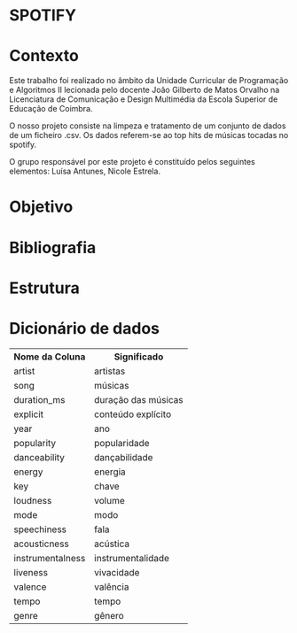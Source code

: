 # SPOTIFY
# Contexto
Este trabalho foi realizado no âmbito da Unidade Curricular de Programação e Algoritmos II lecionada pelo docente João Gilberto de Matos Orvalho na Licenciatura de Comunicação e Design Multimédia da Escola Superior de Educação de Coimbra.

O nosso projeto consiste na limpeza e tratamento de um conjunto de dados de um ficheiro .csv. Os dados referem-se ao top hits de músicas tocadas no spotify.

O grupo responsável por este projeto é constituído pelos seguintes elementos: Luísa Antunes, Nicole Estrela.
# Objetivo
# Bibliografia
# Estrutura 
# Dicionário de dados 
<!DOCTYPE html>
<html>
<body>
<table>
  <tr>
    <th>Nome da Coluna
    <th>Significado
  </tr>
  <tr>
    <td>artist</td>
    <td>artistas</td>
  </tr>
    <tr>
    <td>song</td>
    <td>músicas</td> 
  </tr>

  <tr>
    <td>duration_ms</td>
    <td>duração das músicas</td>
  </tr>

  <tr>
    <td>explicit</td>
    <td>conteúdo explícito</td>
  </tr>
  
  <tr>
    <td>year</td>
    <td>ano</td>
  </tr
      
   <tr>
    <td>popularity</td>
    <td>popularidade</td>
  </tr>
  
   <tr>
    <td>danceability</td>
    <td>dançabilidade</td>
  </tr>
  
  <tr>
    <td>energy</td>
    <td>energia</td>
  </tr>
  
  <tr>
    <td>key</td>
    <td>chave</td>
  </tr>
  
  <tr>
    <td>loudness</td>
    <td>volume</td>
  </tr>
  
  <tr>
    <td>mode</td>
    <td>modo</td>
  </tr>
  
  <tr>
    <td>speechiness</td>	
    <td>fala</td>
  </tr>
  
  <tr>
    <td>acousticness</td>
    <td>acústica</td>
  </tr>
  
   <tr>
    <td>instrumentalness</td>
    <td>instrumentalidade</td>
  </tr>
  
  <tr>
    <td>liveness</td>
    <td>vivacidade</td>
  </tr>
  
  <tr>
    <td>valence</td>
    <td>valência</td>
  </tr>
  
  <tr>
    <td>tempo</td>
    <td>tempo</td>
  </tr>
  
  <tr>
    <td>genre</td>
    <td>gênero</td>
  </tr>
  
  
  
  
  
 

